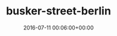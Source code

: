 ---
title:		"busker-street-berlin"
mediatype:		"upload"
description:		"TBC"
date:		"2016-07-11 00:06:00+00:00"
album:		"city"
filename:		"busker-street-berlin.md"
series:		""
cl_public_id:		"city/busker-street-berlin"
cl_version:		1497000217
format:		"tiff"
bytes:		2483788
width:		810
height:		1440
exposure_mode:		"Auto"
program:		"Aperture-priority AE"
aperture:		"2.8"
focal_length:		"16.0 mm"
iso:		"800"
shutter_speed:		"1/20"
metering:		"Multi-segment"
flash:		"Off, Did not fire"
white_balance:		"Custom"
colour_temp:		"3450"
has_crop:		"true"
orientation:		"Horizontal (normal)"
camera_model:		"NIKON D800"
lens_info:		"16mm f/2.8"
artist:		"No artist info"
x_resolution:		"300"
y_resolution:		"300"
---